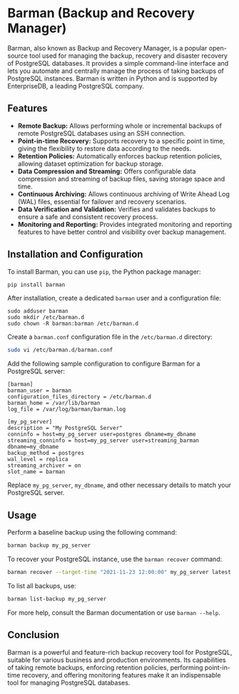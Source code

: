 # Barman (Backup and Recovery Manager)

Barman, also known as Backup and Recovery Manager, is a popular open-source tool used for managing the backup, recovery and disaster recovery of PostgreSQL databases. It provides a simple command-line interface and lets you automate and centrally manage the process of taking backups of PostgreSQL instances. Barman is written in Python and is supported by EnterpriseDB, a leading PostgreSQL company.

## Features

- **Remote Backup:** Allows performing whole or incremental backups of remote PostgreSQL databases using an SSH connection.
- **Point-in-time Recovery:** Supports recovery to a specific point in time, giving the flexibility to restore data according to the needs.
- **Retention Policies:** Automatically enforces backup retention policies, allowing dataset optimization for backup storage.
- **Data Compression and Streaming:** Offers configurable data compression and streaming of backup files, saving storage space and time.
- **Continuous Archiving:** Allows continuous archiving of Write Ahead Log (WAL) files, essential for failover and recovery scenarios.
- **Data Verification and Validation:** Verifies and validates backups to ensure a safe and consistent recovery process.
- **Monitoring and Reporting:** Provides integrated monitoring and reporting features to have better control and visibility over backup management.

## Installation and Configuration

To install Barman, you can use `pip`, the Python package manager:

```bash
pip install barman
```

After installation, create a dedicated `barman` user and a configuration file:

```
sudo adduser barman
sudo mkdir /etc/barman.d
sudo chown -R barman:barman /etc/barman.d
```

Create a `barman.conf` configuration file in the `/etc/barman.d` directory:

```bash
sudo vi /etc/barman.d/barman.conf
```

Add the following sample configuration to configure Barman for a PostgreSQL server:

```
[barman]
barman_user = barman
configuration_files_directory = /etc/barman.d
barman_home = /var/lib/barman
log_file = /var/log/barman/barman.log

[my_pg_server]
description = "My PostgreSQL Server"
conninfo = host=my_pg_server user=postgres dbname=my_dbname
streaming_conninfo = host=my_pg_server user=streaming_barman dbname=my_dbname
backup_method = postgres
wal_level = replica
streaming_archiver = on
slot_name = barman
```

Replace `my_pg_server`, `my_dbname`, and other necessary details to match your PostgreSQL server.

## Usage

Perform a baseline backup using the following command:

```bash
barman backup my_pg_server
```

To recover your PostgreSQL instance, use the `barman recover` command:

```bash
barman recover --target-time "2021-11-23 12:00:00" my_pg_server latest /path/to/recovery
```

To list all backups, use:

```bash
barman list-backup my_pg_server
```

For more help, consult the Barman documentation or use `barman --help`.

## Conclusion

Barman is a powerful and feature-rich backup recovery tool for PostgreSQL, suitable for various business and production environments. Its capabilities of taking remote backups, enforcing retention policies, performing point-in-time recovery, and offering monitoring features make it an indispensable tool for managing PostgreSQL databases.